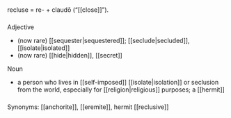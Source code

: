 ###
recluse = re- + claudō (“[[close]]”).
 
###
Adjective
- (now rare) [[sequester|sequestered]]; [[seclude|secluded]], [[isolate|isolated]]
- (now rare) [[hide|hidden]], [[secret]]
 
Noun
- a person who lives in [[self-imposed]] [[isolate|isolation]] or seclusion from the world, especially for [[religion|religious]] purposes; a [[hermit]]

###
Synonyms: [[anchorite]], [[eremite]], hermit
 [[reclusive]]